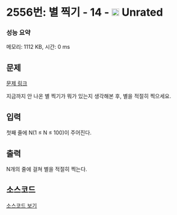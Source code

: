 # 2556번: 별 찍기 - 14 - <img src="https://static.solved.ac/tier_small/0.svg" style="height:20px" /> Unrated

<!-- performance -->
### 성능 요약
메모리: 1112 KB, 시간: 0 ms
<!-- end -->

## 문제

[문제 링크](https://boj.kr/2556)


<p>지금까지 안 나온 별 찍기가 뭐가 있는지 생각해본 후, 별을 적절히 찍으세요.</p>



## 입력


<p>첫째 줄에 N(1 ≤ N ≤ 100)이 주어진다.</p>



## 출력


<p>N개의 줄에 걸쳐 별을 적절히 찍는다.</p>



## 소스코드

[소스코드 보기](별%20찍기%20-%2014.c)